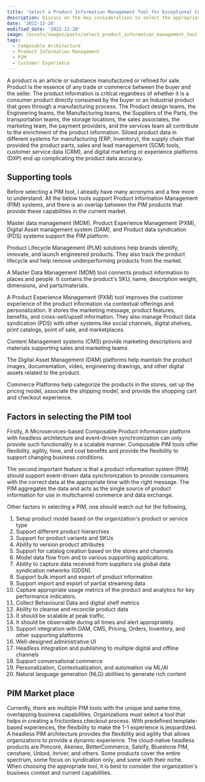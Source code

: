 ```yaml
---
title: 'Select a Product Information Management Tool for Exceptional Customer Experience'
description: Discuss on the key considerations to select the appropriate product information management too for the organization
date: '2022-12-20'
modified_date: '2022-12-20'
image: /assets/images/posts/select_product_information_management_tool.jpg
tags:
  - Composable Architecture
  - Product Information Management
  - PIM
  - Customer Experience
---
```


A product is an article or substance manufactured or refined for sale. Product is the essence of any trade or commerce between the buyer and the seller. The product information is critical regardless of whether it is a consumer product directly consumed by the buyer or an Industrial product that goes through a manufacturing process. The Product design teams, the Engineering teams, the Manufacturing teams, the Suppliers of the Parts, the transportation teams, the storage locations, the sales associates, the marketing team, the payment providers, and the services team all contribute to the enrichment of the product information. Siloed product data in different systems for manufacturing (ERP, Inventory), the supply chain that provided the product parts,  sales and lead management (SCM) tools, customer service data (CRM), and digital marketing or experience platforms (DXP) end up complicating the product data accuracy. 

## Supporting tools

Before selecting a PIM tool, I already have many acronyms and a few more to understand. All the below tools support Product Information Management (PIM) systems, and there is an overlap between the PIM products that provide these capabilities in the current market. 

Master data management (MDM), Product Experience Management (PXM), Digital Asset management system (DAM), and Product data syndication (PDS) systems support the PIM platform.  

Product Lifecycle Management (PLM) solutions help brands identify, innovate, and launch engineered products. They also track the product lifecycle and help remove underperforming products from the market.

A Master Data Management (MDM) tool connects product information to places and people. It contains the product's SKU, name, description weight, dimensions, and parts/materials. 

A Product Experience Management (PXM) tool improves the customer experience of the product information via contextual offerings and personalization. It stores the marketing message, product features, benefits, and cross-sell/upsell information. They also manage Product data syndication (PDS) with other systems like social channels, digital shelves, print catalogs, point of sale, and marketplaces.  

Content Management systems (CMS) provide marketing descriptions and materials supporting sales and marketing teams. 

The Digital Asset Management (DAM) platforms help maintain the product images, documentation, video, engineering drawings, and other digital assets related to the product.

Commerce Platforms help categorize the products in the stores, set up the pricing model, associate the shipping model, and provide the shopping cart and checkout experience.

## Factors in selecting the PIM tool

Firstly, A Microservices-based Composable Product information platform with headless architecture and event-driven synchronization can only provide such functionality in a scalable manner. Composable PIM tools offer flexibility, agility, time, and cost benefits and provide the flexibility to support changing business conditions.

The second important feature is that a product information system (PIM) should support event-driven data synchronization to provide consumers with the correct data at the appropriate time with the right message. The PIM aggregates the data and acts as the single source of product information for use in multichannel commerce and data exchange. 

Other factors in selecting a PIM, one should watch out for the following,

1. Setup product model based on the organization's product or service type
2. Support different product hierarchies
3. Support for product variants and SKUs
4. Ability to version product attributes
5. Support for catalog creation based on the stores and channels
6. Model data flow from and to various supporting applications.
7. Ability to capture data received from suppliers via global data syndication networks (GDSN).
8. Support bulk import and export of product information
9. Support import and export of partial streaming data
10. Capture appropriate usage metrics of the product and analytics for key performance indicators.
11. Collect Behavioural Data and digital shelf metrics
12. Ability to cleanse and reconcile product data
13. It should be scalable at peak traffic. 
14. It should be observable during all times and alert appropriately.
15. Support integration with DAM, CMS, Pricing, Orders, Inventory, and other supporting platforms
16. Well-designed administrative UI
17. Headless integration and publishing to multiple digital and offline channels
18. Support conversational commerce
19. Personalization, Contextualization, and automation via ML/AI
20. Natural language generation (NLG) abilities to generate rich content

## PIM Market place

Currently, there are multiple PIM tools with the unique and same time, overlapping business capabilities. Organizations must select a tool that helps in creating a frictionless checkout process. With predefined template-based experiences, the flexibility to make the 1-1 experience is jeopardized. A headless PIM architecture provides the flexibility and agility that allows organizations to provide a dynamic experience. The cloud-native headless products are Pimcore, Akeneo, BetterCommerce, Salsify, Bluestone PIM, censhare, Unbxd, Inriver, and others. Some products cover the entire spectrum, some focus on syndication only, and some with their niche. When choosing the appropriate tool, it is best to consider the organization's business context and current capabilities.  

